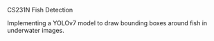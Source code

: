 CS231N Fish Detection

Implementing a YOLOv7 model to draw bounding boxes around fish in underwater images.

